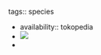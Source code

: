 tags:: species

- availability:: tokopedia
- ![](https://peach-geographical-bat-397.mypinata.cloud/ipfs/QmfXTVqU4K5oHTrJk5xSySioGumH27mWMvndCVEX9uwHT9)
-